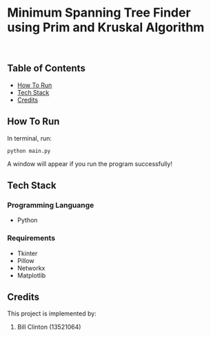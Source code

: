 # Minimum Spanning Tree Finder using Prim and Kruskal Algorithm
<br />

## Table of Contents
* [How To Run](#how-to-run)
* [Tech Stack](#tech-stack)
* [Credits](#credits)

## How To Run
In terminal, run:
```shell
python main.py
```
A window will appear if you run the program successfully!

## Tech Stack
### Programming Languange
* Python

### Requirements
* Tkinter
* Pillow
* Networkx
* Matplotlib

## Credits
This project is implemented by:
1. Bill Clinton (13521064)